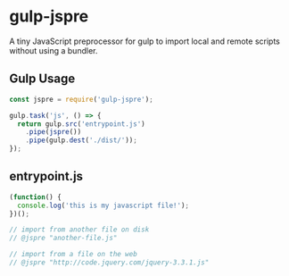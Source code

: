 gulp-jspre
==============

A tiny JavaScript preprocessor for gulp to import local and remote scripts without using a bundler.

## Gulp Usage
```javascript
const jspre = require('gulp-jspre');

gulp.task('js', () => {
  return gulp.src('entrypoint.js')
    .pipe(jspre())
    .pipe(gulp.dest('./dist/'));
});
```

## entrypoint.js
```javascript
(function() {
  console.log('this is my javascript file!');
})();

// import from another file on disk
// @jspre "another-file.js"

// import from a file on the web
// @jspre "http://code.jquery.com/jquery-3.3.1.js"
```